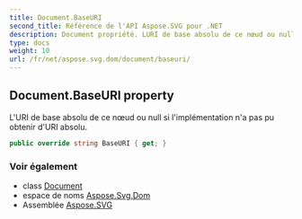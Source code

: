 ```yaml
---
title: Document.BaseURI
second_title: Référence de l'API Aspose.SVG pour .NET
description: Document propriété. LURI de base absolu de ce nœud ou null si limplémentation na pas pu obtenir dURI absolu.
type: docs
weight: 10
url: /fr/net/aspose.svg.dom/document/baseuri/
---
```

## Document.BaseURI property

L'URI de base absolu de ce nœud ou null si l'implémentation n'a pas pu obtenir d'URI absolu.

```csharp
public override string BaseURI { get; }
```

### Voir également

* class [Document](../)
* espace de noms [Aspose.Svg.Dom](../../document/)
* Assemblée [Aspose.SVG](../../../)


